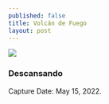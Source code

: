 ```yaml
---
published: false
title: Volcán de Fuego
layout: post
---
```



![]({{site.baseurl}}/images/IMG_2756-6-Yoenelvolcan.jpg)

### Descansando
Capture Date: May 15, 2022.
